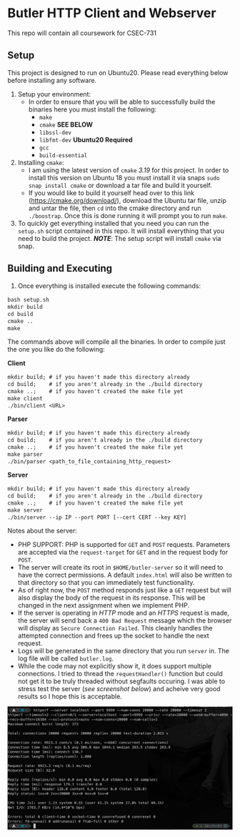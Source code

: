 # Butler HTTP Client and Webserver

This repo will contain all coursework for CSEC-731

## Setup
This project is designed to run on Ubuntu20. Please read everything below before installing any software.
1) Setup your environment:
   * In order to ensure that you will be able to successfully build the binaries here you must install the following:
     * `make`
     * `cmake` **SEE BELOW**
     * `libssl-dev`
     * `libfmt-dev` **Ubuntu20 Required**
     * `gcc`
     * `build-essential`
2) Installing `cmake`:
   * I am using the latest version of `cmake` _3.19_ for this project. In order to install this version on Ubuntu 18 you must install it via snaps `sudo snap install cmake` or download a tar file and build it yourself. 
   * If you would like to build it yourself head over to this link (https://cmake.org/download/), download the Ubuntu tar file, unzip and untar the file, then `cd` into the cmake directory and run `./boostrap`. Once this is done running it will prompt you to run `make`.
3) To quickly get everything installed that you need you can run the `setup.sh` script contained in this repo. It will install everything that you need to build the project. **_NOTE_**: The setup script will install `cmake` via snap.

## Building and Executing

1) Once everything is installed execute the following commands:
```
bash setup.sh
mkdir build
cd build
cmake ..
make
```

The commands above will compile all the binaries. In order to compile just the one you like do the following:

**Client**
```
mkdir build; # if you haven't made this directory already
cd build;    # if you aren't already in the ./build directory
cmake ..;    # if you haven't created the make file yet
make client
./bin/client <URL>
```

**Parser**
```
mkdir build; # if you haven't made this directory already
cd build;    # if you aren't already in the ./build directory
cmake ..;    # if you haven't created the make file yet
make parser
./bin/parser <path_to_file_containing_http_request>
```

**Server**
```
mkdir build; # if you haven't made this directory already
cd build;    # if you aren't already in the ./build directory
cmake ..;    # if you haven't created the make file yet
make server
./bin/server --ip IP --port PORT [--cert CERT --key KEY]
```

Notes about the server:
   - PHP SUPPORT: PHP is supported for `GET` and `POST` requests. Parameters are accepted via the `request-target` for `GET` and in the request body for `POST`.
   - The server will create its root in `$HOME/butler-server` so it will need to have the correct permissions. A default `index.html` will also be written to that directory so that you can immediately test functionality.
   - As of right now, the `POST` method responds just like a `GET` request but will also display the body of the request in its response. This will be changed in the next assignment when we implement PHP.
   - If the server is operating in _HTTP_ mode and an _HTTPS_ request is made, the server will send back a `400 Bad Request` message which the browser will display as `Secure Connection Failed`. This cleanly handles the attempted connection and frees up the socket to handle the next request.
   - Logs will be generated in the same directory that you run `server` in. The log file will be called `butler.log`.
   - While the code may not explicitly show it, it does support multiple connections. I tried to thread the `requestHandler()` function but could not get it to be truly threaded without segfaults occuring. I was able to stress test the server (_see screenshot below_) and acheive very good results so I hope this is acceptable.

![performance with httperf](httperf_performance.png)